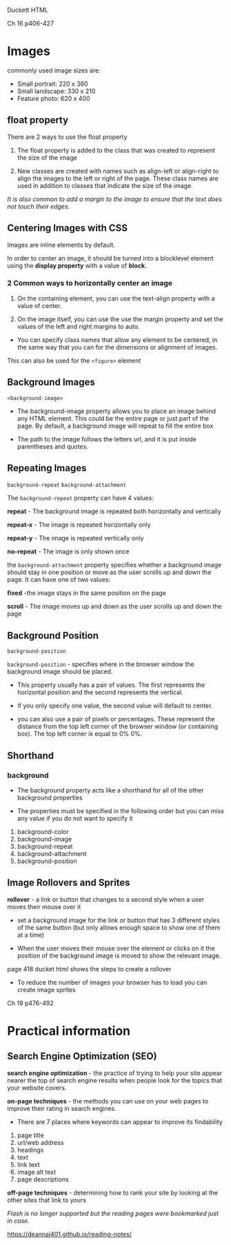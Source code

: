Duckett HTML

Ch 16
p406-427

# Images

 commonly used image sizes are:
*  Small portrait: 220 x 360
* Small landscape: 330 x 210
* Feature photo: 620 x 400

## float property

There are 2 ways to use the float property

1. The float property is added to the class that was created to
represent the size of the image 

1. New classes are created with names such as align-left or
align-right to align the images to the left or right of the page.
These class names are used in addition to classes that indicate
the size of the image.

*It is also common to add a margin to the image to ensure
that the text does not touch their edges.*

## Centering Images with CSS

Images are inline elements by default.

In order to center an image, it should be turned into a blocklevel
element using the **display property** with a value of **block.**

### 2 Common ways to horizontally center an image

1. On the containing element, you can use the text-align property with a value of center.

1. On the image itself, you can use the use the margin property and set the values of the left and right margins to auto.

* You can specify class names that allow any element to be centered, in the same way that you can for the dimensions or alignment of images.

This can also be used for the ```<figure>``` element

## Background Images

```<background-image>```

* The background-image property allows you to place an image behind any HTML
element. This could be the entire page or just part of the page. By default, a background image will repeat to fill the entire box

* The path to the image follows the letters url, and it is put inside parentheses and quotes.

## Repeating Images

```background-repeat```
```background-attachment```

The ```background-repeat``` property can have 4 values:

**repeat** - The background image is repeated both horizontally and vertically

**repeat-x** - The image is repeated horizontally only

**repeat-y** - The image is repeated vertically only

**no-repeat** - The image is only shown once

the ```background-attachment``` property specifies whether a background image should stay in one position or move as the user scrolls up and down the page. It can have one of two values:

**fixed** -the image stays in the same position on the page

**scroll** - The image moves up and down as the user scrolls up and down the page


## Background Position

```background-position```

```background-position``` - specifies where in the browser window the background image should be placed.

* This property usually has a pair of values. The first represents
the horizontal position and the second represents the vertical.

* If you only specify one value, the second value will default to
center.

* you can also use a pair of pixels or percentages. These represent
the distance from the top left corner of the browser window
(or containing box). The top left corner is equal to 0% 0%.


## Shorthand

### background

* The background property acts like a shorthand for all of the other background properties

* The properties must be specified in the following order but you can miss any value if you do not want to specify it

1. background-color
1. background-image
1. background-repeat
1. background-attachment
1. background-position

## Image Rollovers and Sprites

**rollover** - a link or button that changes to a second style when a user moves their mouse over it

* set a background image for the link or button that has 3 different styles of the same button (but only allows enough space to show one of them at a time)

* When the user moves their mouse over the element or clicks on it the position of the background image is moved to show the relevant image. 

page 418 ducket html shows the steps to create a rollover

* To reduce the number of images your browser has to load you can create image sprites

Ch 19 
p476-492

# Practical information

## Search Engine Optimization  (SEO)

**search engine optimization** - the practice of trying to help your site appear nearer the top of search engine results when people look for the topics that your website covers.

**on-page techniques** - the methods you can use on your web pages to improve their rating in search engines.

* There are 7 places where keywords can appear to improve its findability

1. page title
1. url/web address
1. headings
1. text
1. link text
1. image alt text
1. page descriptions



**off-page techniques** - determining how to rank your site by looking at the other sites that link to yours

*Flash is no longer supported but the reading pages were bookmarked just in case.*




https://deannaj401.github.io/reading-notes/
